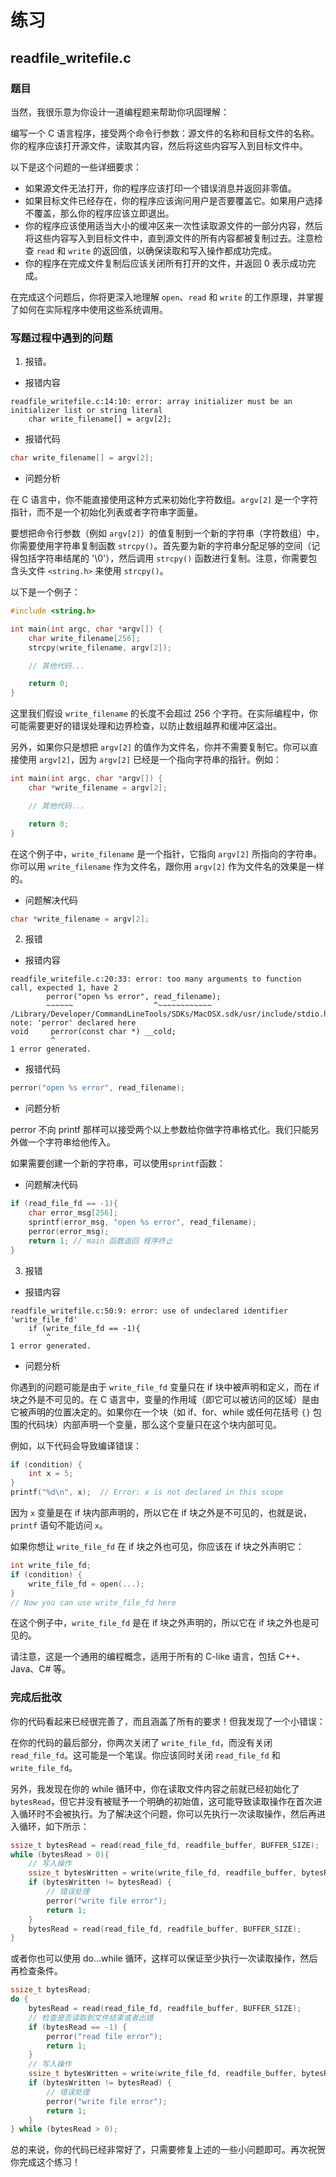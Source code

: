 # 练习

## readfile_writefile.c

### 题目

当然，我很乐意为你设计一道编程题来帮助你巩固理解：

编写一个 C 语言程序，接受两个命令行参数：源文件的名称和目标文件的名称。你的程序应该打开源文件，读取其内容，然后将这些内容写入到目标文件中。

以下是这个问题的一些详细要求：

- 如果源文件无法打开，你的程序应该打印一个错误消息并返回非零值。
- 如果目标文件已经存在，你的程序应该询问用户是否要覆盖它。如果用户选择不覆盖，那么你的程序应该立即退出。
- 你的程序应该使用适当大小的缓冲区来一次性读取源文件的一部分内容，然后将这些内容写入到目标文件中，直到源文件的所有内容都被复制过去。注意检查 `read` 和 `write` 的返回值，以确保读取和写入操作都成功完成。
- 你的程序在完成文件复制后应该关闭所有打开的文件，并返回 0 表示成功完成。

在完成这个问题后，你将更深入地理解 `open`、`read` 和 `write` 的工作原理，并掌握了如何在实际程序中使用这些系统调用。


### 写题过程中遇到的问题

1. 报错。

- 报错内容

```shell
readfile_writefile.c:14:10: error: array initializer must be an initializer list or string literal
    char write_filename[] = argv[2];
```

- 报错代码

```c
char write_filename[] = argv[2];
```

- 问题分析

在 C 语言中，你不能直接使用这种方式来初始化字符数组。`argv[2]` 是一个字符指针，而不是一个初始化列表或者字符串字面量。

要想把命令行参数（例如 `argv[2]`）的值复制到一个新的字符串（字符数组）中，你需要使用字符串复制函数 `strcpy()`。首先要为新的字符串分配足够的空间（记得包括字符串结尾的 '\0'），然后调用 `strcpy()` 函数进行复制。注意，你需要包含头文件 `<string.h>` 来使用 `strcpy()`。

以下是一个例子：

```c
#include <string.h>

int main(int argc, char *argv[]) {
    char write_filename[256];
    strcpy(write_filename, argv[2]);

    // 其他代码...

    return 0;
}
```

这里我们假设 `write_filename` 的长度不会超过 256 个字符。在实际编程中，你可能需要更好的错误处理和边界检查，以防止数组越界和缓冲区溢出。

另外，如果你只是想把 `argv[2]` 的值作为文件名，你并不需要复制它。你可以直接使用 `argv[2]`，因为 `argv[2]` 已经是一个指向字符串的指针。例如：

```c
int main(int argc, char *argv[]) {
    char *write_filename = argv[2];

    // 其他代码...

    return 0;
}
```

在这个例子中，`write_filename` 是一个指针，它指向 `argv[2]` 所指向的字符串。你可以用 `write_filename` 作为文件名，跟你用 `argv[2]` 作为文件名的效果是一样的。

- 问题解决代码

```c
char *write_filename = argv[2];
```

2. 报错

- 报错内容

```shell
readfile_writefile.c:20:33: error: too many arguments to function call, expected 1, have 2
        perror("open %s error", read_filename);
        ~~~~~~                  ^~~~~~~~~~~~~
/Library/Developer/CommandLineTools/SDKs/MacOSX.sdk/usr/include/stdio.h:169:7: note: 'perror' declared here
void     perror(const char *) __cold;
         ^
1 error generated.
```

- 报错代码

```c
perror("open %s error", read_filename);
```

- 问题分析

perror 不向 printf 那样可以接受两个以上参数给你做字符串格式化。我们只能另外做一个字符串给他传入。

如果需要创建一个新的字符串，可以使用`sprintf`函数：

- 问题解决代码

```c
if (read_file_fd == -1){
    char error_msg[256];
    sprintf(error_msg, "open %s error", read_filename);
    perror(error_msg);
    return 1; // main 函数返回 程序终止
}
```

3. 报错

- 报错内容

```shell
readfile_writefile.c:50:9: error: use of undeclared identifier 'write_file_fd'
    if (write_file_fd == -1){
        ^
1 error generated.
```

- 问题分析

你遇到的问题可能是由于 `write_file_fd` 变量只在 if 块中被声明和定义，而在 if 块之外是不可见的。在 C 语言中，变量的作用域（即它可以被访问的区域）是由它被声明的位置决定的。如果你在一个块（如 if、for、while 或任何花括号 `{}` 包围的代码块）内部声明一个变量，那么这个变量只在这个块内部可见。

例如，以下代码会导致编译错误：
```c
if (condition) {
    int x = 5;
}
printf("%d\n", x);  // Error: x is not declared in this scope
```
因为 `x` 变量是在 if 块内部声明的，所以它在 if 块之外是不可见的，也就是说，`printf` 语句不能访问 `x`。

如果你想让 `write_file_fd` 在 if 块之外也可见，你应该在 if 块之外声明它：
```c
int write_file_fd;
if (condition) {
    write_file_fd = open(...);
}
// Now you can use write_file_fd here
```
在这个例子中，`write_file_fd` 是在 if 块之外声明的，所以它在 if 块之外也是可见的。

请注意，这是一个通用的编程概念，适用于所有的 C-like 语言，包括 C++、Java、C# 等。


### 完成后批改

你的代码看起来已经很完善了，而且涵盖了所有的要求！但我发现了一个小错误：

在你的代码的最后部分，你两次关闭了 `write_file_fd`，而没有关闭 `read_file_fd`。这可能是一个笔误。你应该同时关闭 `read_file_fd` 和 `write_file_fd`。

另外，我发现在你的 while 循环中，你在读取文件内容之前就已经初始化了 `bytesRead`，但它并没有被赋予一个明确的初始值，这可能导致读取操作在首次进入循环时不会被执行。为了解决这个问题，你可以先执行一次读取操作，然后再进入循环，如下所示：

```c
ssize_t bytesRead = read(read_file_fd, readfile_buffer, BUFFER_SIZE);
while (bytesRead > 0){
    // 写入操作
    ssize_t bytesWritten = write(write_file_fd, readfile_buffer, bytesRead);
    if (bytesWritten != bytesRead) {
        // 错误处理
        perror("write file error");
        return 1;
    }
    bytesRead = read(read_file_fd, readfile_buffer, BUFFER_SIZE);
}
```
或者你也可以使用 do...while 循环，这样可以保证至少执行一次读取操作，然后再检查条件。

```c
ssize_t bytesRead;
do {
    bytesRead = read(read_file_fd, readfile_buffer, BUFFER_SIZE);
    // 检查是否读取到文件结束或者出错
    if (bytesRead == -1) {
        perror("read file error");
        return 1;
    }
    // 写入操作
    ssize_t bytesWritten = write(write_file_fd, readfile_buffer, bytesRead);
    if (bytesWritten != bytesRead) {
        // 错误处理
        perror("write file error");
        return 1;
    }
} while (bytesRead > 0);
```

总的来说，你的代码已经非常好了，只需要修复上述的一些小问题即可。再次祝贺你完成这个练习！
